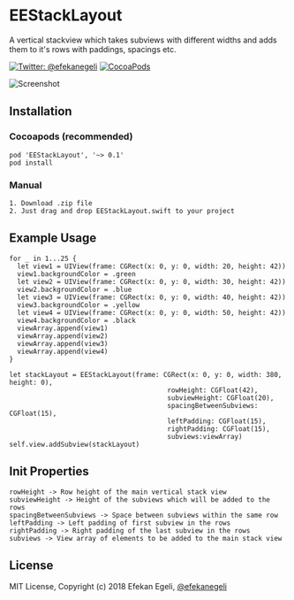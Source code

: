 # EEStackLayout

A vertical stackview which takes subviews with different widths and adds them to it's rows with paddings, spacings etc.


[![Twitter: @efekanegeli](https://img.shields.io/badge/contact-%40efekanegeli-blue.svg)](https://twitter.com/efekanegeli)
[![CocoaPods](https://img.shields.io/badge/pod-v0.1.1-blue.svg)](https://github.com/efekanegeli/EEStackLayout)

![Screenshot](https://github.com/efekanegeli/EEStackLayout/blob/master/example1.png)

## Installation

### Cocoapods (recommended)

```
pod 'EEStackLayout', '~> 0.1'
pod install
```

### Manual

```
1. Download .zip file
2. Just drag and drop EEStackLayout.swift to your project
```

## Example Usage

```
for _ in 1...25 {
  let view1 = UIView(frame: CGRect(x: 0, y: 0, width: 20, height: 42))
  view1.backgroundColor = .green
  let view2 = UIView(frame: CGRect(x: 0, y: 0, width: 30, height: 42))
  view2.backgroundColor = .blue
  let view3 = UIView(frame: CGRect(x: 0, y: 0, width: 40, height: 42))
  view3.backgroundColor = .yellow
  let view4 = UIView(frame: CGRect(x: 0, y: 0, width: 50, height: 42))
  view4.backgroundColor = .black
  viewArray.append(view1)
  viewArray.append(view2)
  viewArray.append(view3)
  viewArray.append(view4)
}

let stackLayout = EEStackLayout(frame: CGRect(x: 0, y: 0, width: 380, height: 0),
                                        rowHeight: CGFloat(42),
                                        subviewHeight: CGFloat(20),
                                        spacingBetweenSubviews: CGFloat(15),
                                        leftPadding: CGFloat(15),
                                        rightPadding: CGFloat(15),
                                        subviews:viewArray)
self.view.addSubview(stackLayout)
```

## Init Properties
```
rowHeight -> Row height of the main vertical stack view
subviewHeight -> Height of the subviews which will be added to the rows
spacingBetweenSubviews -> Space between subviews within the same row
leftPadding -> Left padding of first subview in the rows
rightPadding -> Right padding of the last subview in the rows
subviews -> View array of elements to be added to the main stack view
```

## License

MIT License, Copyright (c) 2018 Efekan Egeli, [@efekanegeli](https://twitter.com/efekanegeli)

